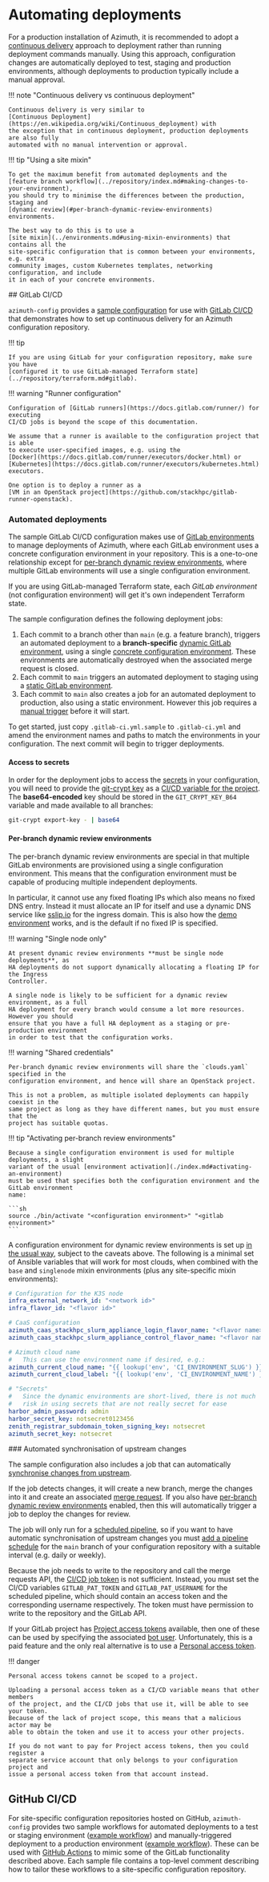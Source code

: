 # Automating deployments

For a production installation of Azimuth, it is recommended to adopt a
[continuous delivery](https://en.wikipedia.org/wiki/Continuous_delivery) approach to
deployment rather than running deployment commands manually. Using this approach,
configuration changes are automatically deployed to test, staging and production
environments, although deployments to production typically include a manual approval.

!!! note  "Continuous delivery vs continuous deployment"

    Continuous delivery is very similar to
    [Continuous Deployment](https://en.wikipedia.org/wiki/Continuous_deployment) with
    the exception that in continuous deployment, production deployments are also fully
    automated with no manual intervention or approval.

!!! tip  "Using a site mixin"

    To get the maximum benefit from automated deployments and the
    [feature branch workflow](../repository/index.md#making-changes-to-your-environment),
    you should try to minimise the differences between the production, staging and
    [dynamic review](#per-branch-dynamic-review-environments) environments.

    The best way to do this is to use a
    [site mixin](../environments.md#using-mixin-environments) that contains all the
    site-specific configuration that is common between your environments, e.g. extra
    community images, custom Kubernetes templates, networking configuration, and include
    it in each of your concrete environments.

## GitLab CI/CD

`azimuth-config` provides a
[sample configuration](https://github.com/stackhpc/azimuth-config/blob/main/.gitlab-ci.yml.sample)
for use with [GitLab CI/CD](https://docs.gitlab.com/ee/ci/) that demonstrates how to
set up continuous delivery for an Azimuth configuration repository.

!!! tip

    If you are using GitLab for your configuration repository, make sure you have
    [configured it to use GitLab-managed Terraform state](../repository/terraform.md#gitlab).

!!! warning "Runner configuration"

    Configuration of [GitLab runners](https://docs.gitlab.com/runner/) for executing
    CI/CD jobs is beyond the scope of this documentation.

    We assume that a runner is available to the configuration project that is able
    to execute user-specified images, e.g. using the
    [Docker](https://docs.gitlab.com/runner/executors/docker.html) or
    [Kubernetes](https://docs.gitlab.com/runner/executors/kubernetes.html) executors.

    One option is to deploy a runner as a
    [VM in an OpenStack project](https://github.com/stackhpc/gitlab-runner-openstack).

### Automated deployments

The sample GitLab CI/CD configuration makes use of
[GitLab environments](https://docs.gitlab.com/ee/ci/environments/) to manage
deployments of Azimuth, where each GitLab environment uses a concrete configuration
environment in your repository. This is a one-to-one relationship except for
[per-branch dynamic review environments](#per-branch-dynamic-review-environments),
where multiple GitLab environments will use a single configuration environment.

If you are using GitLab-managed Terraform state, each *GitLab environment* (not
configuration environment) will get it's own independent Terraform state.

The sample configuration defines the following deployment jobs:

  1. Each commit to a branch other than `main` (e.g. a feature branch), triggers an
     automated deployment to a **branch-specific**
     [dynamic GitLab environment](https://docs.gitlab.com/ee/ci/environments/#create-a-dynamic-environment),
     using a single [concrete configuration environment](../environments.md). These
     environments are automatically destroyed when the associated merge request is
     closed.
  2. Each commit to `main` triggers an automated deployment to staging using a
     [static GitLab environment](https://docs.gitlab.com/ee/ci/environments/#create-a-static-environment).
  3. Each commit to `main` also creates a job for an automated deployment to
     production, also using a static environment. However this job requires a
     [manual trigger](https://docs.gitlab.com/ee/ci/environments/#configure-manual-deployments)
     before it will start.

To get started, just copy `.gitlab-ci.yml.sample` to `.gitlab-ci.yml` and amend
the environment names and paths to match the environments in your configuration.
The next commit will begin to trigger deployments.

#### Access to secrets

In order for the deployment jobs to access the [secrets](../repository/secrets.md)
in your configuration, you will need to provide the
[git-crypt key](../repository/secrets.md#granting-access-to-others) as a
[CI/CD variable for the project](https://docs.gitlab.com/ee/ci/variables/#add-a-cicd-variable-to-a-project).
The **base64-encoded** key should be stored in the `GIT_CRYPT_KEY_B64` variable
and made available to all branches:

```sh
git-crypt export-key - | base64
```

#### Per-branch dynamic review environments

The per-branch dynamic review environments are special in that multiple GitLab
environments are provisioned using a single configuration environment. This means
that the configuration environment must be capable of producing multiple
independent deployments.

In particular, it cannot use any fixed floating IPs which also means no fixed DNS entry.
Instead it must allocate an IP for itself and use a dynamic DNS service like
[sslip.io](https://sslip.io/) for the ingress domain. This is also how the
[demo environment](../try.md) works, and is the default if no fixed IP is specified.

!!! warning "Single node only"

    At present dynamic review environments **must be single node deployments**, as
    HA deployments do not support dynamically allocating a floating IP for the Ingress
    Controller.

    A single node is likely to be sufficient for a dynamic review environment, as a full
    HA deployment for every branch would consume a lot more resources. However you should
    ensure that you have a full HA deployment as a staging or pre-production environment
    in order to test that the configuration works.

!!! warning "Shared credentials"

    Per-branch dynamic review environments will share the `clouds.yaml` specified in the
    configuration environment, and hence will share an OpenStack project.

    This is not a problem, as multiple isolated deployments can happily coexist in the
    same project as long as they have different names, but you must ensure that the
    project has suitable quotas.

!!! tip "Activating per-branch review environments"

    Because a single configuration environment is used for multiple deployments, a slight
    variant of the usual [environment activation](./index.md#activating-an-environment)
    must be used that specifies both the configuration environment and the GitLab environment
    name:

    ```sh
    source ./bin/activate "<configuration environment>" "<gitlab environment>"
    ```

A configuration environment for dynamic review environments is set up
[in the usual way](../configuration/index.md), subject to the caveats above. The
following is a minimal set of Ansible variables that will work for most clouds, when
combined with the `base` and `singlenode` mixin environments (plus any site-specific
mixin environments):

```yaml
# Configuration for the K3S node
infra_external_network_id: "<network id>"
infra_flavor_id: "<flavor id>"

# CaaS configuration
azimuth_caas_stackhpc_slurm_appliance_login_flavor_name: "<flavor name>"
azimuth_caas_stackhpc_slurm_appliance_control_flavor_name: "<flavor name>"

# Azimuth cloud name
#   This can use the environment name if desired, e.g.:
azimuth_current_cloud_name: "{{ lookup('env', 'CI_ENVIRONMENT_SLUG') }}"
azimuth_current_cloud_label: "{{ lookup('env', 'CI_ENVIRONMENT_NAME') }}"

# "Secrets"
#   Since the dynamic environments are short-lived, there is not much
#   risk in using secrets that are not really secret for ease
harbor_admin_password: admin
harbor_secret_key: notsecret0123456
zenith_registrar_subdomain_token_signing_key: notsecret
azimuth_secret_key: notsecret
```

### Automated synchronisation of upstream changes

The sample configuration also includes a job that can automatically
[synchronise changes from upstream](../repository/index.md#synchronising-changes-from-upstream).

If the job detects changes, it will create a new branch, merge the changes
into it and create an associated
[merge request](https://docs.gitlab.com/ee/user/project/merge_requests/).
If you also have
[per-branch dynamic review environments](#per-branch-dynamic-review-environments)
enabled, then this will automatically trigger a job to deploy the changes for review.

The job will only run for a
[scheduled pipeline](https://docs.gitlab.com/ee/ci/pipelines/schedules.html), so
if you want to have automatic synchronisation of upstream changes you must
[add a pipeline schedule](https://docs.gitlab.com/ee/ci/pipelines/schedules.html#add-a-pipeline-schedule)
for the `main` branch of your configuration repository with a suitable interval
(e.g. daily or weekly).

Because the job needs to write to the repository and call the merge requests API,
the [CI/CD job token](https://docs.gitlab.com/ee/ci/jobs/ci_job_token.html) is not
sufficient. Instead, you must set the CI/CD variables `GITLAB_PAT_TOKEN` and
`GITLAB_PAT_USERNAME` for the scheduled pipeline, which should contain an access
token and the corresponding username respectively. The token must have permission
to write to the repository and the GitLab API.

If your GitLab project has
[Project access tokens](https://docs.gitlab.com/ee/user/project/settings/project_access_tokens.html)
available, then one of these can be used by specifying the associated
[bot user](https://docs.gitlab.com/ee/user/project/settings/project_access_tokens.html#bot-users-for-projects).
Unfortunately, this is a paid feature and the only real alternative is to use a
[Personal access token](https://docs.gitlab.com/ee/user/profile/personal_access_tokens.html).

!!! danger

    Personal access tokens cannot be scoped to a project.

    Uploading a personal access token as a CI/CD variable means that other members
    of the project, and the CI/CD jobs that use it, will be able to see your token.
    Because of the lack of project scope, this means that a malicious actor may be
    able to obtain the token and use it to access your other projects.

    If you do not want to pay for Project access tokens, then you could register a
    separate service account that only belongs to your configuration project and
    issue a personal access token from that account instead.


## GitHub CI/CD

For site-specific configuration repositories hosted on GitHub, `azimuth-config` provides two sample workflows
for automated deployments to a test or staging environment
([example workflow](https://github.com/stackhpc/azimuth-config/blob/main/.github-deploy-staging.yml.sample))
and manually-triggered deployment to a production environment 
([example workflow](https://github.com/stackhpc/azimuth-config/blob/main/.github-deploy-prod.yml.sample)).
These can be used with [GitHub Actions](https://docs.github.com/en/actions) to mimic some of the GitLab
functionality described above. Each sample file contains a top-level comment describing how to tailor these
workflows to a site-specific configuration repository.